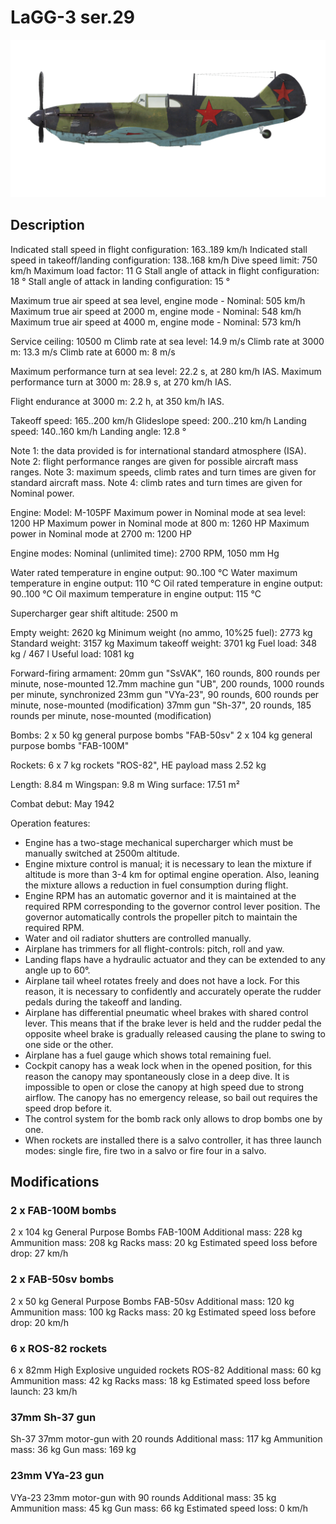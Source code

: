 # LaGG-3 ser.29

![lagg3s29](../images/lagg3s29.png)

## Description

Indicated stall speed in flight configuration: 163..189 km/h
Indicated stall speed in takeoff/landing configuration: 138..168 km/h
Dive speed limit: 750 km/h
Maximum load factor: 11 G
Stall angle of attack in flight configuration: 18 °
Stall angle of attack in landing configuration: 15 °

Maximum true air speed at sea level, engine mode - Nominal: 505 km/h
Maximum true air speed at 2000 m, engine mode - Nominal: 548 km/h
Maximum true air speed at 4000 m, engine mode - Nominal: 573 km/h

Service ceiling: 10500 m
Climb rate at sea level: 14.9 m/s
Climb rate at 3000 m: 13.3 m/s
Climb rate at 6000 m: 8 m/s

Maximum performance turn at sea level: 22.2 s, at 280 km/h IAS.
Maximum performance turn at 3000 m: 28.9 s, at 270 km/h IAS.

Flight endurance at 3000 m: 2.2 h, at 350 km/h IAS.

Takeoff speed: 165..200 km/h
Glideslope speed: 200..210 km/h
Landing speed: 140..160 km/h
Landing angle: 12.8 °

Note 1: the data provided is for international standard atmosphere (ISA).
Note 2: flight performance ranges are given for possible aircraft mass ranges.
Note 3: maximum speeds, climb rates and turn times are given for standard aircraft mass.
Note 4: climb rates and turn times are given for Nominal power.

Engine:
Model: M-105PF
Maximum power in Nominal mode at sea level: 1200 HP
Maximum power in Nominal mode at 800 m: 1260 HP
Maximum power in Nominal mode at 2700 m: 1200 HP

Engine modes:
Nominal (unlimited time): 2700 RPM, 1050 mm Hg

Water rated temperature in engine output: 90..100 °C
Water maximum temperature in engine output: 110 °C
Oil rated temperature in engine output: 90..100 °C
Oil maximum temperature in engine output: 115 °C

Supercharger gear shift altitude: 2500 m

Empty weight: 2620 kg
Minimum weight (no ammo, 10%25 fuel): 2773 kg
Standard weight: 3157 kg
Maximum takeoff weight: 3701 kg
Fuel load: 348 kg / 467 l
Useful load: 1081 kg

Forward-firing armament:
20mm gun "SsVAK", 160 rounds, 800 rounds per minute, nose-mounted
12.7mm machine gun "UB", 200 rounds, 1000 rounds per minute, synchronized
23mm gun "VYa-23", 90 rounds, 600 rounds per minute, nose-mounted (modification)
37mm gun "Sh-37", 20 rounds, 185 rounds per minute, nose-mounted (modification)

Bombs:
2 x 50 kg general purpose bombs "FAB-50sv"
2 x 104 kg general purpose bombs "FAB-100M"

Rockets:
6 x 7 kg rockets "ROS-82", HE payload mass 2.52 kg

Length: 8.84 m
Wingspan: 9.8 m
Wing surface: 17.51 m²

Combat debut: May 1942

Operation features:
- Engine has a two-stage mechanical supercharger which must be manually switched at 2500m altitude.
- Engine mixture control is manual; it is necessary to lean the mixture if altitude is more than 3-4 km for optimal engine operation. Also, leaning the mixture allows a reduction in fuel consumption during flight.
- Engine RPM has an automatic governor and it is maintained at the required RPM corresponding to the governor control lever position. The governor automatically controls the propeller pitch to maintain the required RPM.
- Water and oil radiator shutters are controlled manually.
- Airplane has trimmers for all flight-controls: pitch, roll and yaw.
- Landing flaps have a hydraulic actuator and they can be extended to any angle up to 60°.
- Airplane tail wheel rotates freely and does not have a lock. For this reason, it is necessary to confidently and accurately operate the rudder pedals during the takeoff and landing.
- Airplane has differential pneumatic wheel brakes with shared control lever. This means that if the brake lever is held and the rudder pedal the opposite wheel brake is gradually released causing the plane to swing to one side or the other.
- Airplane has a fuel gauge which shows total remaining fuel.
- Cockpit canopy has a weak lock when in the opened position, for this reason the canopy may spontaneously close in a deep dive. It is impossible to open or close the canopy at high speed due to strong airflow. The canopy has no emergency release, so bail out requires the speed drop before it.
- The control system for the bomb rack only allows to drop bombs one by one.
- When rockets are installed there is a salvo controller, it has three launch modes: single fire, fire two in a salvo or fire four in a salvo.

## Modifications


### 2 x FAB-100M bombs

2 x 104 kg General Purpose Bombs FAB-100M
Additional mass: 228 kg
Ammunition mass: 208 kg
Racks mass: 20 kg
Estimated speed loss before drop: 27 km/h


### 2 x FAB-50sv bombs

2 x 50 kg General Purpose Bombs FAB-50sv
Additional mass: 120 kg
Ammunition mass: 100 kg
Racks mass: 20 kg
Estimated speed loss before drop: 20 km/h


### 6 x ROS-82 rockets

6 x 82mm High Explosive unguided rockets ROS-82
Additional mass: 60 kg
Ammunition mass: 42 kg
Racks mass: 18 kg
Estimated speed loss before launch: 23 km/h


### 37mm Sh-37 gun

Sh-37 37mm motor-gun with 20 rounds
Additional mass: 117 kg
Ammunition mass: 36 kg
Gun mass: 169 kg


### 23mm VYa-23 gun

VYa-23 23mm motor-gun with 90 rounds
Additional mass: 35 kg
Ammunition mass: 45 kg
Gun mass: 66 kg
Estimated speed loss: 0 km/h